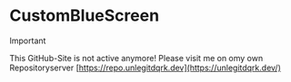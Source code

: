 # CustomBlueScreen

> [!IMPORTANT]
> This GitHub-Site is not active anymore! Please visit me on omy own Repositoryserver [https://repo.unlegitdqrk.dev](https://unlegitdqrk.dev/)
